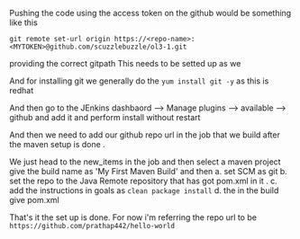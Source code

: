 Pushing the code using the access token on the github would be something like this

```
git remote set-url origin https://<repo-name>:<MYTOKEN>@github.com/scuzzlebuzzle/ol3-1.git
```

providing the correct gitpath
This needs to be setted up as we 


And for installing git we generally do the `yum install git -y` as this is redhat

And then go to the JEnkins dashbaord --> Manage plugins --> available --> github
and add it and perform install without restart 

And then we need to add our github repo url in the job that we build after the maven setup is done .

We just head to the new_items in the job and then select a maven project give the build name as 'My First Maven Build' and then 
a. set SCM as git
b. set the repo to the Java Remote repository that has got pom.xml in it .
c. add the instructions in goals as `clean package install`
d. the in the build give pom.xml 

That's it the set up is done. For now i'm referring the repo url to be 
`https://github.com/prathap442/hello-world`
